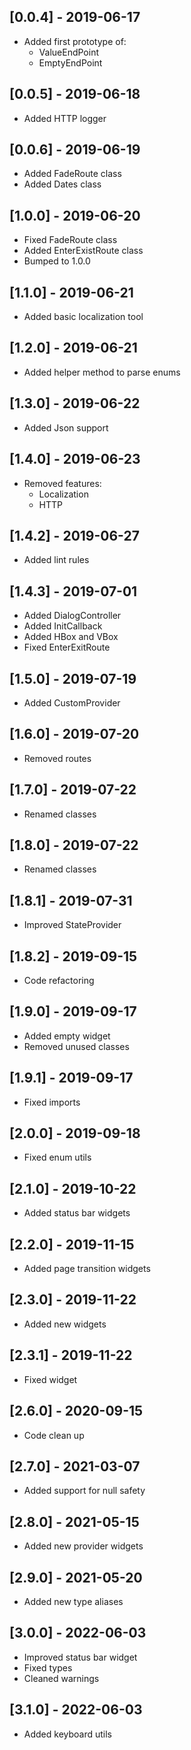 ## [0.0.4] - 2019-06-17

* Added first prototype of:
    - ValueEndPoint
    - EmptyEndPoint

## [0.0.5] - 2019-06-18

* Added HTTP logger

## [0.0.6] - 2019-06-19

* Added FadeRoute class
* Added Dates class

## [1.0.0] - 2019-06-20

* Fixed FadeRoute class
* Added EnterExistRoute class
* Bumped to 1.0.0

## [1.1.0] - 2019-06-21

* Added basic localization tool

## [1.2.0] - 2019-06-21

* Added helper method to parse enums

## [1.3.0] - 2019-06-22

* Added Json support

## [1.4.0] - 2019-06-23

* Removed features:
    - Localization
    - HTTP

## [1.4.2] - 2019-06-27

* Added lint rules

## [1.4.3] - 2019-07-01

* Added DialogController
* Added InitCallback
* Added HBox and VBox
* Fixed EnterExitRoute

## [1.5.0] - 2019-07-19

* Added CustomProvider

## [1.6.0] - 2019-07-20

* Removed routes

## [1.7.0] - 2019-07-22

* Renamed classes

## [1.8.0] - 2019-07-22

* Renamed classes

## [1.8.1] - 2019-07-31

* Improved StateProvider

## [1.8.2] - 2019-09-15

* Code refactoring

## [1.9.0] - 2019-09-17

* Added empty widget
* Removed unused classes

## [1.9.1] - 2019-09-17

* Fixed imports

## [2.0.0] - 2019-09-18

* Fixed enum utils

## [2.1.0] - 2019-10-22

* Added status bar widgets

## [2.2.0] - 2019-11-15

* Added page transition widgets

## [2.3.0] - 2019-11-22

* Added new widgets

## [2.3.1] - 2019-11-22

* Fixed widget

## [2.6.0] - 2020-09-15

* Code clean up

## [2.7.0] - 2021-03-07

* Added support for null safety

## [2.8.0] - 2021-05-15

* Added new provider widgets

## [2.9.0] - 2021-05-20

* Added new type aliases

## [3.0.0] - 2022-06-03

* Improved status bar widget
* Fixed types
* Cleaned warnings

## [3.1.0] - 2022-06-03

* Added keyboard utils